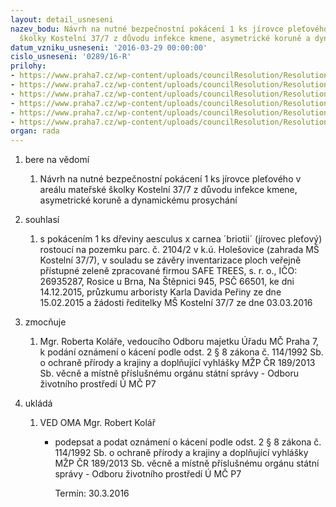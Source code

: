 ```yaml
---
layout: detail_usneseni
nazev_bodu: Návrh na nutné bezpečnostní pokácení 1 ks jírovce pleťového v areálu mateřské
  školky Kostelní 37/7 z důvodu infekce kmene, asymetrické koruně a dynamickému prosychání
datum_vzniku_usneseni: '2016-03-29 00:00:00'
cislo_usneseni: '0289/16-R'
prilohy:
- https://www.praha7.cz/wp-content/uploads/councilResolution/Resolutions/28519/export/DZ_kaceni21042~37579.docx
- https://www.praha7.cz/wp-content/uploads/councilResolution/Resolutions/28519/export/02_kaceni21042~37578.pdf
- https://www.praha7.cz/wp-content/uploads/councilResolution/Resolutions/28519/export/03_kaceni21042~37577.pdf
- https://www.praha7.cz/wp-content/uploads/councilResolution/Resolutions/28519/export/04_kaceni21042~37576.pdf
- https://www.praha7.cz/wp-content/uploads/councilResolution/Resolutions/28519/export/05_kaceni21042~37575.png
- https://www.praha7.cz/wp-content/uploads/councilResolution/Resolutions/28519/export/export~299778.pdf
organ: rada
---
```

<ol id="urzList" class="urzList_view"><li id="" class="urzClass1"><span name="1">bere na vědomí</span><ol class="urzOlClass"><li style="text-align: left;" id="" class="urzClass2"><span><p>Návrh na nutné bezpečnostní pokácení 1 ks jírovce pleťového v areálu mateřské školky Kostelní 37/7 z důvodu infekce kmene, asymetrické koruně a dynamickému prosychání</p></span></li></ol></li><li id="" class="urzClass1"><span name="26">souhlasí</span><ol class="urzOlClass"><li style="text-align: left;" id="" class="urzClass2"><span><p>s pokácením 1 ks dřeviny aesculus x carnea ´briotii´ (jírovec pleťový) rostoucí na pozemku parc. č. 2104/2 v k.ú. Holešovice (zahrada MŠ Kostelní 37/7), v souladu se závěry inventarizace ploch veřejně přístupné zeleně zpracované firmou SAFE TREES, s. r. o., IČO: 26935287, Rosice u Brna, Na Štěpnici 945, PSČ 66501, ke dni 14.12.2015, průzkumu arboristy Karla Davida Peřiny ze dne 15.02.2015 a žádosti ředitelky MŠ Kostelní 37/7 ze dne 03.03.2016</p></span></li></ol></li><li id="" class="urzClass1"><span name="41">zmocňuje</span><ol class="urzOlClass"><li style="text-align: left;" id="" class="urzClass2"><span><p>Mgr. Roberta Koláře, vedoucího Odboru majetku Úřadu MČ Praha 7, k podání oznámení o kácení podle odst. 2 § 8 zákona č. 114/1992 Sb. o ochraně přírody a krajiny a doplňující vyhlášky MŽP ČR 189/2013 Sb. věcně a místně příslušnému orgánu státní správy - Odboru životního prostředí Ú MČ P7</p></span></li></ol></li><li class="urzClass1" id="urzUkoly"><span name="1">ukládá</span><ol class="urzOlClass"><li class="urzClass2"><span><p>VED OMA Mgr. Robert Kolář</p></span><ul class="urzUlClass"><li class="urzClass3"><span><p>podepsat a podat oznámení o kácení podle odst. 2 § 8 zákona č. 114/1992 Sb. o ochraně přírody a krajiny a doplňující vyhlášky MŽP ČR 189/2013 Sb. věcně a místně příslušnému orgánu státní správy - Odboru životního prostředí Ú MČ P7</p></span><span class="urzUkolTermin">  Termín:&nbsp;30.3.2016</span></li></ul></li></ol></li></ol>